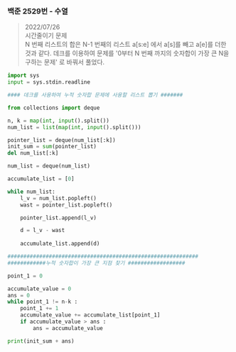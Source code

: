 ### 백준 2529번 - 수열

> 2022/07/26 <br>
> 시간줄이기 문제 <br>
> N 번째 리스트의 합은 N-1 번째의 리스트 a[s:e] 에서 a[s]를 빼고 a[e]를 더한것과 같다.
> 데크를 이용하여 문제를 '0부터 N 번째 까지의 숫자합이 가장 큰 N을 구하는 문제' 로 바꿔서 풀었다.


```python
import sys
input = sys.stdin.readline

#### 데크를 사용하여 누적 숫자합 문제에 사용할 리스트 뽑기 #######

from collections import deque

n, k = map(int, input().split())
num_list = list(map(int, input().split()))

pointer_list = deque(num_list[:k])
init_sum = sum(pointer_list)
del num_list[:k]

num_list = deque(num_list)

accumulate_list = [0]

while num_list:
    l_v = num_list.popleft()
    wast = pointer_list.popleft()

    pointer_list.append(l_v)

    d = l_v - wast
    
    accumulate_list.append(d)

############################################################
############누적 숫자합이 가장 큰 지점 찾기 ##################

point_1 = 0

accumulate_value = 0 
ans = 0
while point_1 != n-k :
    point_1 += 1
    accumulate_value += accumulate_list[point_1]
    if accumulate_value > ans :
        ans = accumulate_value

print(init_sum + ans)
```



    
